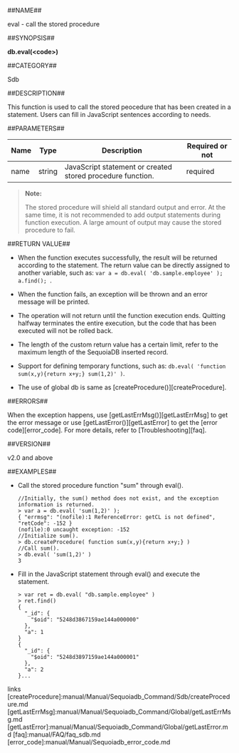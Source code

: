 ##NAME##

eval - call the stored procedure

##SYNOPSIS##

**db.eval(\<code\>)**

##CATEGORY##

Sdb

##DESCRIPTION##

This function is used to call the stored peocedure that has been created in a statement. Users can fill in JavaScript sentences according to needs.

##PARAMETERS##

| Name | Type | Description | Required or not |
| ------ | ------ | ------ | ------ |
| name | string | JavaScript statement or created stored procedure function.  | required |

> **Note:**
>
> The stored procedure will shield all standard output and error. At the same time, it is not recommended to add output statements during function execution. A large amount of output may cause the stored procedure to fail.

##RETURN VALUE##

- When the function executes successfully, the result will be returned according to the statement. The return value can be directly assigned to another variable, such as: `var a = db.eval( 'db.sample.employee' ); a.find(); `. 

- When the function fails, an exception will be thrown and an error message will be printed.

- The operation will not return until the function execution ends. Quitting halfway terminates the entire execution, but the code that has been executed will not be rolled back.

- The length of the custom return value has a certain limit, refer to the maximum length of the SequoiaDB inserted record.

- Support for defining temporary functions, such as: `db.eval( 'function sum(x,y){return x+y;} sum(1,2)' )`.

- The use of global db is same as [createProcedure()][createProcedure].

##ERRORS##

When the exception happens, use [getLastErrMsg()][getLastErrMsg] to get the error message or use [getLastError()][getLastError] to get the [error code][error_code]. For more details, refer to [Troubleshooting][faq].

##VERSION##

v2.0 and above

##EXAMPLES##

* Call the stored procedure function "sum" through eval().

    ```lang-javascript
    //Initially, the sum() method does not exist, and the exception information is returned.
    > var a = db.eval( 'sum(1,2)' );
    { "errmsg": "(nofile):1 ReferenceError: getCL is not defined", "retCode": -152 }
    (nofile):0 uncaught exception: -152
    //Initialize sum().
    > db.createProcedure( function sum(x,y){return x+y;} )
    //Call sum().
    > db.eval( 'sum(1,2)' )
    3
    ```

* Fill in the JavaScript statement through eval() and execute the statement.

    ```lang-javascript
    > var ret = db.eval( "db.sample.employee" )
    > ret.find()
    {
      "_id": {
        "$oid": "5248d3867159ae144a000000"
      },
      "a": 1
    }
    {
      "_id": {
        "$oid": "5248d3897159ae144a000001"
      },
      "a": 2
    }...
    ```


[^_^]:
   links
[createProcedure]:manual/Manual/Sequoiadb_Command/Sdb/createProcedure.md
[getLastErrMsg]:manual/Manual/Sequoiadb_Command/Global/getLastErrMsg.md
[getLastError]:manual/Manual/Sequoiadb_Command/Global/getLastError.md
[faq]:manual/FAQ/faq_sdb.md
[error_code]:manual/Manual/Sequoiadb_error_code.md
